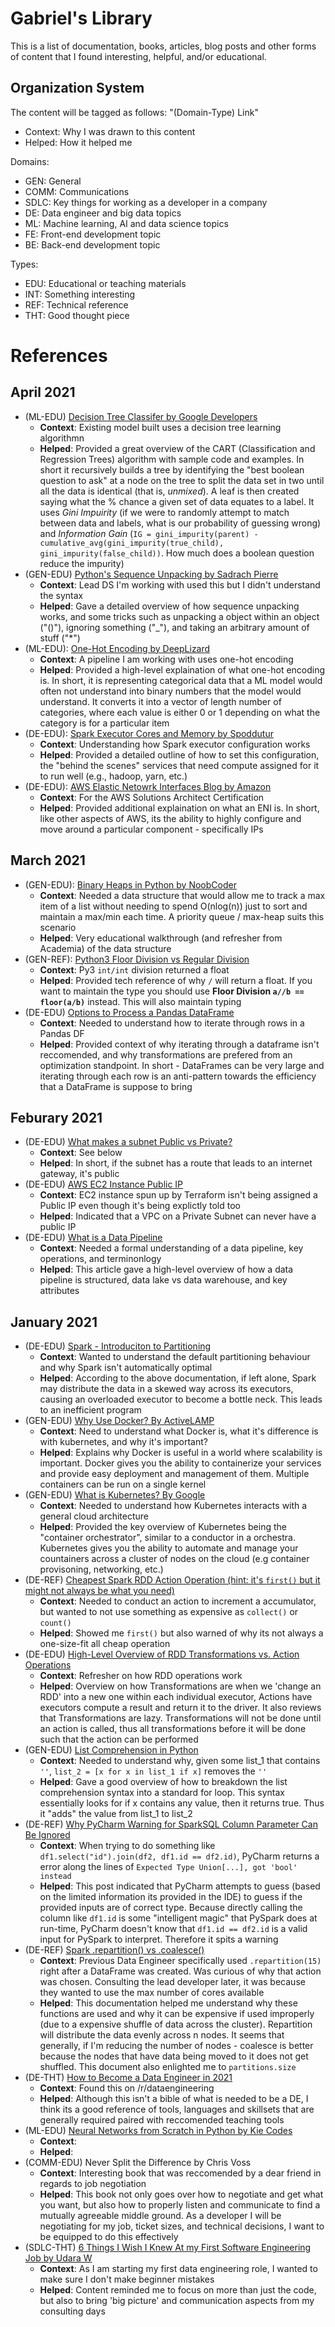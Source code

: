 # Gabriel's Library

This is a list of documentation, books, articles, blog posts and other forms of content that I found interesting, helpful, and/or educational. 

## Organization System

The content will be tagged as follows: "(Domain-Type) Link"
- Context: Why I was drawn to this content
- Helped: How it helped me

Domains:
- GEN: General
- COMM: Communications
- SDLC: Key things for working as a developer in a company
- DE: Data engineer and big data topics
- ML: Machine learning, AI and data science topics
- FE: Front-end development topic
- BE: Back-end development topic

Types:
- EDU: Educational or teaching materials
- INT: Something interesting
- REF: Technical reference
- THT: Good thought piece

# References
## April 2021
- (ML-EDU) [Decision Tree Classifer by Google Developers](https://www.youtube.com/watch?v=LDRbO9a6XPU)
  - **Context**: Existing model built uses a decision tree learning algorithmn
  - **Helped**: Provided a great overview of the CART (Classification and Regression Trees) algorithm with sample code and examples. In short it recursively builds a tree by identifying the "best boolean question to ask" at a node on the tree to split the data set in two until all the data is identical (that is, *unmixed*). A leaf is then created saying what the % chance a given set of data equates to a label. It uses *Gini Impuirity* (if we were to randomly attempt to match between data and labels, what is our probability of guessing wrong) and *Information Gain* (`IG = gini_impurity(parent) - cumulative_avg(gini_impurity(true_child), gini_impurity(false_child))`. How much does a boolean question reduce the impurity)
- (GEN-EDU) [Python's Sequence Unpacking by Sadrach Pierre](https://towardsdatascience.com/sequence-unpacking-in-python-14d995f9a619)
  - **Context**: Lead DS I'm working with used this but I didn't understand the syntax
  - **Helped**: Gave a detailed overview of how sequence unpacking works, and some tricks such as unpacking a object within an object ("()"), ignoring something ("_"), and taking an arbitrary amount of stuff ("*")
- (ML-EDU): [One-Hot Encoding by DeepLizard](https://www.youtube.com/watch?v=v_4KWmkwmsU)
  - **Context**: A pipeline I am working with uses one-hot encoding
  - **Helped**: Provided a high-level explaination of what one-hot encoding is. In short, it is representing categorical data that a ML model would often not understand into binary numbers that the model would understand. It converts it into a vector of length number of categories, where each value is either 0 or 1 depending on what the category is for a particular item
- (DE-EDU): [Spark Executor Cores and Memory by Spoddutur](https://spoddutur.github.io/spark-notes/distribution_of_executors_cores_and_memory_for_spark_application.html)
  - **Context**: Understanding how Spark executor configuration works
  - **Helped**: Provided a detailed outline of how to set this configuration, the "behind the scenes" services that need compute assigned for it to run well (e.g., hadoop, yarn, etc.)
- (DE-EDU): [AWS Elastic Netowrk Interfaces Blog by Amazon](https://aws.amazon.com/blogs/aws/new-elastic-network-interfaces-in-the-virtual-private-cloud/)
  - **Context**: For the AWS Solutions Architect Certification
  - **Helped**: Provided additional explaination on what an ENI is. In short, like other aspects of AWS, its the ability to highly configure and move around a particular component - specifically IPs

## March 2021
- (GEN-EDU): [Binary Heaps in Python by NoobCoder](https://www.youtube.com/watch?v=hkyzcLkmoBY)
  - **Context**: Needed a data structure that would allow me to track a max item of a list without needing to spend O(nlog(n)) just to sort and maintain a max/min each time. A priority queue / max-heap suits this scenario
  - **Helped**: Very educational walkthrough (and refresher from Academia) of the data structure
- (GEN-REF): [Python3 Floor Division vs Regular Division](https://stackoverflow.com/questions/49282799/python-3-int-division-operator-is-returning-a-float)
  - **Context**: Py3 `int/int` division returned a float
  - **Helped**: Provided tech reference of why `/` will return a float. If you want to maintain the type you should use **Floor Division `a//b == floor(a/b)`** instead. This will also maintain typing
- (DE-EDU) [Options to Process a Pandas DataFrame](https://stackoverflow.com/questions/16476924/how-to-iterate-over-rows-in-a-dataframe-in-pandas)
  - **Context**: Needed to understand how to iterate through rows in a Pandas DF
  - **Helped**: Provided context of why iterating through a dataframe isn't reccomended, and why transformations are prefered from an optimization standpoint. In short - DataFrames can be very large and iterating through each row is an anti-pattern towards the efficiency that a DataFrame is suppose to bring

## Feburary 2021
- (DE-EDU) [What makes a subnet Public vs Private?](https://stackoverflow.com/questions/48830793/aws-vpc-identify-private-and-public-subnet)
  - **Context**: See below
  - **Helped**: In short, if the subnet has a route that leads to an internet gateway, it's public
- (DE-EDU) [AWS EC2 Instance Public IP](https://stackoverflow.com/questions/26706683/ec2-t2-micro-instance-has-no-public-dns)
  - **Context**: EC2 instance spun up by Terraform isn't being assigned a Public IP even though it's being explictly told too
  - **Helped**: Indicated that a VPC on a Private Subnet can never have a public IP
- (DE-EDU) [What is a Data Pipeline](https://www.xplenty.com/blog/what-is-a-data-pipeline/)
  - **Context**: Needed a formal understanding of a data pipeline, key operations, and terminonlogy
  - **Helped**: This article gave a high-level overview of how a data pipeline is structured, data lake vs data warehouse, and key attributes

## January 2021
- (DE-EDU) [Spark - Introduciton to Partitioning](https://www.talend.com/blog/2018/03/05/intro-apache-spark-partitioning-need-know/)
  - **Context**: Wanted to understand the default partitioning behaviour and why Spark isn't automatically optimal
  - **Helped**: According to the above documentation, if left alone, Spark may distribute the data in a skewed way across its executors, causing an overloaded executor to become a bottle neck. This leads to an inefficient program
- (GEN-EDU) [Why Use Docker? By ActiveLAMP](https://www.youtube.com/watch?v=SYozbyvsP8A)
  - **Context**: Need to understand what Docker is, what it's difference is with kubernetes, and why it's important?
  - **Helped**: Explains why Docker is useful in a world where scalability is important. Docker gives you the ability to containerize your services and provide easy deployment and management of them. Multiple containers can be run on a single kernel
- (GEN-EDU) [What is Kubernetes? By Google](https://www.youtube.com/watch?v=cC46cg5FFAM)
  - **Context**: Needed to understand how Kubernetes interacts with a general cloud architecture
  - **Helped**: Provided the key overview of Kubernetes being the "container orchestrator", similar to a conductor in a orchestra. Kubernetes gives you the ability to automate and manage your countainers across a cluster of nodes on the cloud (e.g container provisoning, networking, etc.)
- (DE-REF) [Cheapest Spark RDD Action Operation (hint: it's `first()` but it might not always be what you need)](https://stackoverflow.com/questions/42272800/what-is-best-or-most-lightweight-efficient-cheapest-rdd-action-to-perform-on-hug#:~:text=1%20Answer&text=answer%20was%20accepted%E2%80%A6-,rdd.,materialize%20all%20partitions%20is%20rdd.)
  - **Context**: Needed to conduct an action to increment a accumulator, but wanted to not use something as expensive as `collect()` or `count()`
  - **Helped**: Showed me `first()` but also warned of why its not always a one-size-fit all cheap operation
- (DE-EDU) [High-Level Overview of RDD Transformations vs. Action Operations](https://medium.com/@aristo_alex/how-apache-sparks-transformations-and-action-works-ceb0d03b00d0)
  - **Context**: Refresher on how RDD operations work
  - **Helped**: Overview on how Transformations are when we 'change an RDD' into a new one within each individual executor, Actions have executors compute a result and return it to the driver. It also reviews that Transformations are lazy. Transformations will not be done until an action is called, thus all transformations before it will be done such that the action can be performed
- (GEN-EDU) [List Comprehension in Python](=https://medium.com/better-programming/list-comprehension-in-python-8895a785550b)
  - **Context**: Needed to understand why, given some list_1 that contains `''`, `list_2 = [x for x in list_1 if x]` removes the `''`
  - **Helped**: Gave a good overview of how to breakdown the list comprehension syntax into a standard for loop. This syntax essentially looks for if x contains any value, then it returns true. Thus it "adds" the value from list_1 to list_2
- (DE-REF) [Why PyCharm Warning for SparkSQL Column Parameter Can Be Ignored](https://stackoverflow.com/questions/33375535/expected-type-unionstr-bytearray-got-int-instead-warning-in-write-metho)
  - **Context**: When trying to do something like `df1.select("id").join(df2, df1.id == df2.id)`, PyCharm returns a error along the lines of `Expected Type Union[...], got 'bool' instead`
  - **Helped**: This post indicated that PyCharm attempts to guess (based on the limited information its provided in the IDE) to guess if the provided inputs are of correct type. Because directly calling the column like `df1.id` is some "intelligent magic" that PySpark does at run-time, PyCharm doesn't know that `df1.id == df2.id` is a valid input for PySpark to interpret. Therefore it spits a warning
- (DE-REF) [Spark .repartition() vs .coalesce()](https://stackoverflow.com/questions/31610971/spark-repartition-vs-coalesce)
  - **Context**: Previous Data Engineer specifically used `.repartition(15)` right after a DataFrame was created. Was curious of why that action was chosen. Consulting the lead developer later, it was because they wanted to use the max number of cores available
  - **Helped**: This documentation helped me understand why these functions are used and why it can be expensive if used improperly (due to a expensive shuffle of data across the cluster). Repartition will distribute the data evenly across n nodes. It seems that generally, if I'm reducing the number of nodes - coalesce is better because the nodes that have data being moved to it does not get shuffled. This document also enlighted me to `partitions.size`
- (DE-THT) [How to Become a Data Engineer in 2021](https://khashtamov.com/en/how-to-become-a-data-engineer/)
  - **Context**: Found this on /r/dataengineering
  - **Helped**: Although this isn't a bible of what is needed to be a DE, I think its a good reference of tools, languages and skillsets that are generally required paired with reccomended teaching tools
- (ML-EDU) [Neural Networks from Scratch in Python by Kie Codes](https://www.youtube.com/watch?v=51EoNgwoaTo)
  - **Context**:
  - **Helped**:
- (COMM-EDU) Never Split the Difference by Chris Voss
  - **Context**: Interesting book that was reccomended by a dear friend in regards to job negotiation
  - **Helped**: This book not only goes over how to negotiate and get what you want, but also how to properly listen and communicate to find a mutually agreeable middle ground. As a developer I will be negotiating for my job, ticket sizes, and technical decisions, I want to be equipped to do this effectively
- (SDLC-THT) [6 Things I Wish I Knew At my First Software Engineering Job by Udara W](https://levelup.gitconnected.com/6-things-i-wish-i-knew-at-my-first-software-engineering-job-f2cdd4e41ca2)
  - **Context**: As I am starting my first data engineering role, I wanted to make sure I don't make beginner mistakes
  - **Helped**: Content reminded me to focus on more than just the code, but also to bring 'big picture' and communication aspects from my consulting days